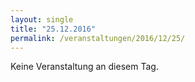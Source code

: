 ```yaml
---
layout: single
title: "25.12.2016"
permalink: /veranstaltungen/2016/12/25/
---
```


Keine Veranstaltung an diesem Tag.
